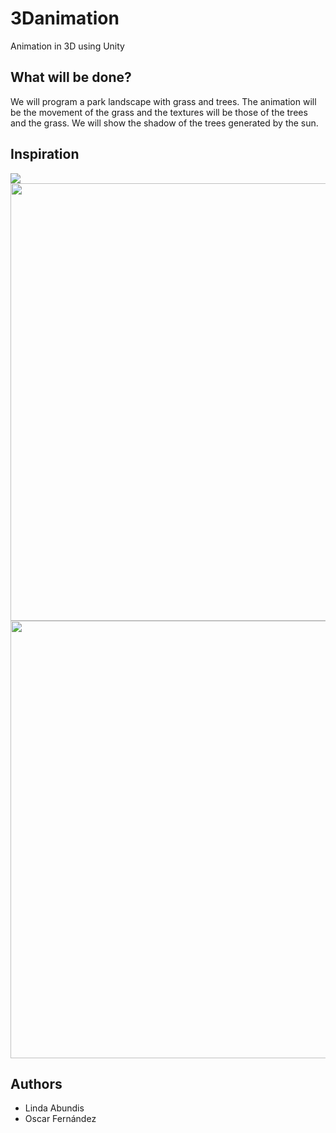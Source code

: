 # 3Danimation
Animation in 3D using Unity

## What will be done?
We will program a park landscape with grass and trees. The animation will be the movement of the grass and the textures will be those of the trees and the grass. We will show the shadow of the trees generated by the sun.

## Inspiration
<img  src="https://www.google.com/imgres?imgurl=https%3A%2F%2Fdynamic-media-cdn.tripadvisor.com%2Fmedia%2Fphoto-o%2F0c%2F66%2F6b%2F0a%2Fphoto2jpg.jpg%3Fw%3D500%26h%3D-1%26s%3D1&imgrefurl=https%3A%2F%2Fwww.tripadvisor.com.mx%2FAttractions-g1006488-Activities-c57-Zapopan_Guadalajara_Metropolitan_Area.html&tbnid=sGd3_843bkBm7M&vet=12ahUKEwicldTg2cD8AhXyP94AHQVOBvEQMygDegUIARDiAQ..i&docid=ErUp6L5K7t5qyM&w=500&h=375&q=parque&client=firefox-b-d&ved=2ahUKEwicldTg2cD8AhXyP94AHQVOBvEQMygDegUIARDiAQ"></img><br>
<img  src="./Assets/img/park2.jpg" width="700"></img><br>
<img  src="./Assets/img/grass1.jpg" width="700"></img><br>


## Authors
* Linda Abundis
* Oscar Fernández
